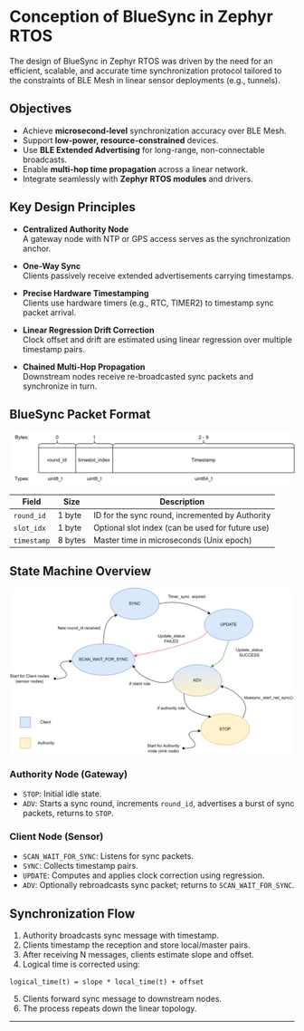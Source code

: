 # Conception of BlueSync in Zephyr RTOS

The design of BlueSync in Zephyr RTOS was driven by the need for an efficient, scalable, and accurate time synchronization protocol tailored to the constraints of BLE Mesh in linear sensor deployments (e.g., tunnels).

## Objectives

- Achieve **microsecond-level** synchronization accuracy over BLE Mesh.
- Support **low-power, resource-constrained** devices.
- Use **BLE Extended Advertising** for long-range, non-connectable broadcasts.
- Enable **multi-hop time propagation** across a linear network.
- Integrate seamlessly with **Zephyr RTOS modules** and drivers.

## Key Design Principles

- **Centralized Authority Node**  
  A gateway node with NTP or GPS access serves as the synchronization anchor.
  
- **One-Way Sync**  
  Clients passively receive extended advertisements carrying timestamps.
  
- **Precise Hardware Timestamping**  
  Clients use hardware timers (e.g., RTC, TIMER2) to timestamp sync packet arrival.
  
- **Linear Regression Drift Correction**  
  Clock offset and drift are estimated using linear regression over multiple timestamp pairs.
  
- **Chained Multi-Hop Propagation**  
  Downstream nodes receive re-broadcasted sync packets and synchronize in turn.

## BlueSync Packet Format

![Packet Format](images/packet_format.png)

| Field         | Size   | Description                                      |
|--------------|--------|--------------------------------------------------|
| `round_id`   | 1 byte | ID for the sync round, incremented by Authority |
| `slot_idx`   | 1 byte | Optional slot index (can be used for future use)|
| `timestamp`  | 8 bytes| Master time in microseconds (Unix epoch)        |

## State Machine Overview

![State Machine](images/state_machine_bluesync.png)

### Authority Node (Gateway)

- `STOP`: Initial idle state.
- `ADV`: Starts a sync round, increments `round_id`, advertises a burst of sync packets, returns to `STOP`.

### Client Node (Sensor)

- `SCAN_WAIT_FOR_SYNC`: Listens for sync packets.
- `SYNC`: Collects timestamp pairs.
- `UPDATE`: Computes and applies clock correction using regression.
- `ADV`: Optionally rebroadcasts sync packet; returns to `SCAN_WAIT_FOR_SYNC`.

## Synchronization Flow

1. Authority broadcasts sync message with timestamp.
2. Clients timestamp the reception and store local/master pairs.
3. After receiving N messages, clients estimate slope and offset.
4. Logical time is corrected using:
```
logical_time(t) = slope * local_time(t) + offset
```
5. Clients forward sync message to downstream nodes.
6. The process repeats down the linear topology.

---
